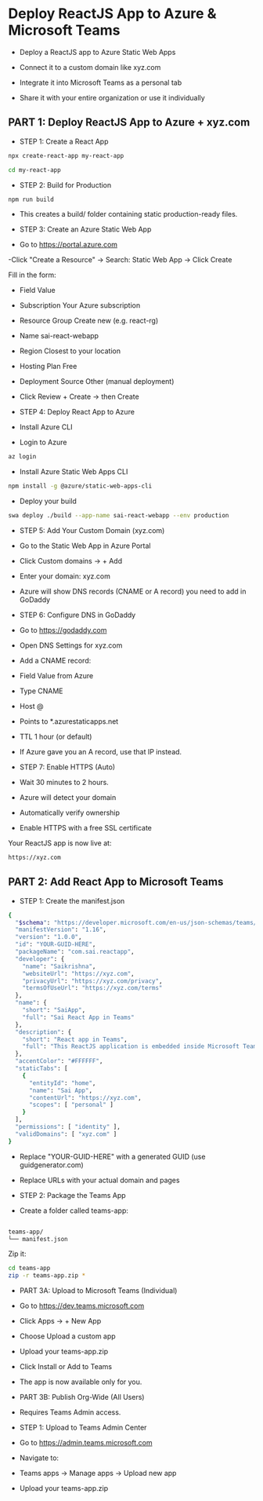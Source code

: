 # Deploy ReactJS App to Azure & Microsoft Teams



- Deploy a ReactJS app to Azure Static Web Apps

 - Connect it to a custom domain like xyz.com

 - Integrate it into Microsoft Teams as a personal tab

 - Share it with your entire organization or use it individually

## PART 1: Deploy ReactJS App to Azure + xyz.com
 - STEP 1: Create a React App

```bash
npx create-react-app my-react-app
```
```bash
cd my-react-app
```
-  STEP 2: Build for Production
```bash
npm run build
```
- This creates a build/ folder containing static production-ready files.

- STEP 3: Create an Azure Static Web App

- Go to  https://portal.azure.com

-Click "Create a Resource" → Search: Static Web App → Click Create

Fill in the form:

- Field	Value
- Subscription	Your Azure subscription
- Resource Group	Create new (e.g. react-rg)
- Name	sai-react-webapp
- Region	Closest to your location

- Hosting Plan	Free
- Deployment Source	Other (manual deployment)

- Click Review + Create → then Create

 - STEP 4: Deploy React App to Azure
 - Install Azure CLI

- Login to Azure

```bash
az login
```
- Install Azure Static Web Apps CLI

```bash
npm install -g @azure/static-web-apps-cli
```

- Deploy your build

```bash
swa deploy ./build --app-name sai-react-webapp --env production
```
 - STEP 5: Add Your Custom Domain (xyz.com)
- Go to the Static Web App in Azure Portal

- Click Custom domains → + Add

- Enter your domain: xyz.com

- Azure will show DNS records (CNAME or A record) you need to add in GoDaddy

- STEP 6: Configure DNS in GoDaddy
- Go to  https://godaddy.com

- Open DNS Settings for xyz.com

- Add a CNAME record:

- Field	Value from Azure
- Type	CNAME
- Host	@
- Points to	*.azurestaticapps.net
- TTL	1 hour (or default)

- If Azure gave you an A record, use that IP instead.

- STEP 7: Enable HTTPS (Auto)

-  Wait 30 minutes to 2 hours.

- Azure will detect your domain

- Automatically verify ownership

- Enable HTTPS with a free SSL certificate


Your ReactJS app is now live at:

```bash
https://xyz.com
```
 
## PART 2: Add React App to Microsoft Teams

-  STEP 1: Create the manifest.json

```bash
{
  "$schema": "https://developer.microsoft.com/en-us/json-schemas/teams/v1.16/MicrosoftTeams.schema.json",
  "manifestVersion": "1.16",
  "version": "1.0.0",
  "id": "YOUR-GUID-HERE",
  "packageName": "com.sai.reactapp",
  "developer": {
    "name": "Saikrishna",
    "websiteUrl": "https://xyz.com",
    "privacyUrl": "https://xyz.com/privacy",
    "termsOfUseUrl": "https://xyz.com/terms"
  },
  "name": {
    "short": "SaiApp",
    "full": "Sai React App in Teams"
  },
  "description": {
    "short": "React app in Teams",
    "full": "This ReactJS application is embedded inside Microsoft Teams as a personal tab."
  },
  "accentColor": "#FFFFFF",
  "staticTabs": [
    {
      "entityId": "home",
      "name": "Sai App",
      "contentUrl": "https://xyz.com",
      "scopes": [ "personal" ]
    }
  ],
  "permissions": [ "identity" ],
  "validDomains": [ "xyz.com" ]
}
```
 - Replace "YOUR-GUID-HERE" with a generated GUID (use guidgenerator.com)
 - Replace URLs with your actual domain and pages

- STEP 2: Package the Teams App

- Create a folder called teams-app:

```bash

teams-app/
└── manifest.json
```

Zip it:

```bash
cd teams-app
zip -r teams-app.zip *
```

- PART 3A: Upload to Microsoft Teams (Individual)

- Go to  https://dev.teams.microsoft.com

- Click Apps → + New App

- Choose Upload a custom app

- Upload your teams-app.zip

- Click Install or Add to Teams

 - The app is now available only for you.

- PART 3B: Publish Org-Wide (All Users)

- Requires Teams Admin access.

- STEP 1: Upload to Teams Admin Center

- Go to  https://admin.teams.microsoft.com

- Navigate to:
- Teams apps → Manage apps → Upload new app

- Upload your teams-app.zip

